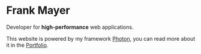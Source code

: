 # Frank Mayer

Developer for **high-performance** web applications.

This website is powered by my framework [Photon](https://photon-framework.github.io), you can read more about it in the [Portfolio](/en/portfolio).
